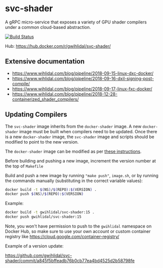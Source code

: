 # svc-shader

A gRPC micro-service that exposes a variety of GPU shader compilers under a common cloud-based abstraction.

[![Build Status](https://travis-ci.org/gwihlidal/svc-shader.svg?branch=master)](https://travis-ci.org/gwihlidal/svc-shader)

Hub: https://hub.docker.com/r/gwihlidal/svc-shader/

## Extensive documentation

- https://www.wihlidal.com/blog/pipeline/2018-09-15-linux-dxc-docker/
- https://www.wihlidal.com/blog/pipeline/2018-09-16-dxil-signing-post-compile/
- https://www.wihlidal.com/blog/pipeline/2018-09-17-linux-fxc-docker/
- https://www.wihlidal.com/blog/pipeline/2018-12-28-containerized_shader_compilers/

## Updating Compilers

The `svc-shader` image inherits from the `docker-shader` image. A new `docker-shader` image must be built when compilers need to be updated. Once there is a new `docker-shader` image, the `svc-shader` image and scripts should be modified to point to the new version.

The `docker-shader` image can be modified as per [these instructions](https://github.com/gwihlidal/docker-shader#updating-compilers).

Before building and pushing a new image, increment the version number at the top of `Makefile`

Build and push a new image by running `"make push"`, `image.sh`, or by running the commands manually (substituting in the correct variable values):

```bash
docker build -t $(NS)/$(REPO):$(VERSION) .
docker push $(NS)/$(REPO):$(VERSION)
```

Example:

```bash
docker build -t gwihlidal/svc-shader:15 .
docker push gwihlidal/svc-shader:15
```

Note, you won't have permission to push to the `gwihlidal` namespace on Docker Hub, so make sure to use your own account or custom container registry like https://cloud.google.com/container-registry/

Example of a version update:

https://github.com/gwihlidal/svc-shader/commit/a845f5bffeadb76b0cb77ea4bd4525d2b58798fe
